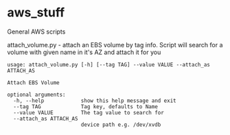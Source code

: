 aws_stuff
=========

General AWS scripts

attach_volume.py - attach an EBS volume by tag info. Script will search for a volume with given name in it's AZ and attach it for you

	usage: attach_volume.py [-h] [--tag TAG] --value VALUE --attach_as ATTACH_AS
	
	Attach EBS Volume
	
	optional arguments:
	  -h, --help            show this help message and exit
	  --tag TAG             Tag key, defaults to Name
	  --value VALUE         The tag value to search for
	  --attach_as ATTACH_AS
	                        device path e.g. /dev/xvdb
	
